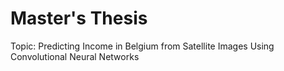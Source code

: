 # Master's Thesis

Topic: Predicting Income in Belgium from Satellite Images Using Convolutional Neural Networks

